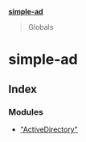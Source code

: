 **[simple-ad](README.md)**

> Globals

# simple-ad

## Index

### Modules

* ["ActiveDirectory"](modules/_activedirectory_.md)
